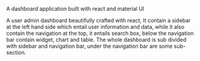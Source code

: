 
A dashboard application built with react and material UI

A user admin dashboard beautifully crafted with react, It contain a sidebar at the left hand side which entail user information and data, while it also contain the navigation at the top, it entails search box, below the navigation bar  contain widget, chart and table. The whole dashboard is sub divided with sidebar and navigation bar, under the navigation bar are some sub-section.




